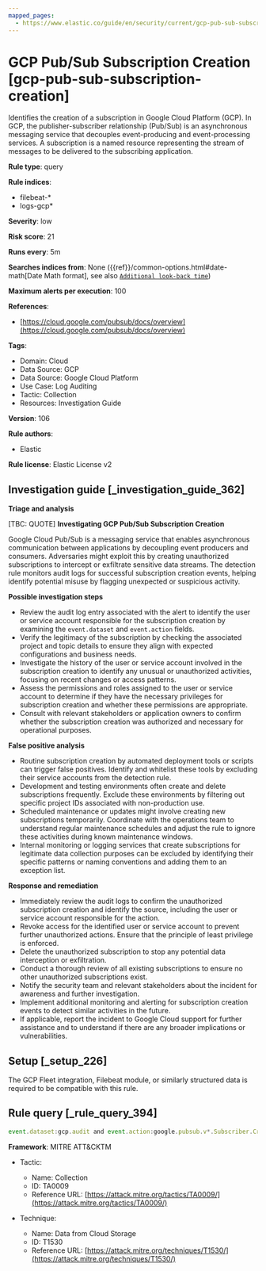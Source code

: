 ```yaml
---
mapped_pages:
  - https://www.elastic.co/guide/en/security/current/gcp-pub-sub-subscription-creation.html
---
```


# GCP Pub/Sub Subscription Creation [gcp-pub-sub-subscription-creation]

Identifies the creation of a subscription in Google Cloud Platform (GCP). In GCP, the publisher-subscriber relationship (Pub/Sub) is an asynchronous messaging service that decouples event-producing and event-processing services. A subscription is a named resource representing the stream of messages to be delivered to the subscribing application.

**Rule type**: query

**Rule indices**:

* filebeat-*
* logs-gcp*

**Severity**: low

**Risk score**: 21

**Runs every**: 5m

**Searches indices from**: None ({{ref}}/common-options.html#date-math[Date Math format], see also [`Additional look-back time`](docs-content://solutions/security/detect-and-alert/create-detection-rule.md#rule-schedule))

**Maximum alerts per execution**: 100

**References**:

* [https://cloud.google.com/pubsub/docs/overview](https://cloud.google.com/pubsub/docs/overview)

**Tags**:

* Domain: Cloud
* Data Source: GCP
* Data Source: Google Cloud Platform
* Use Case: Log Auditing
* Tactic: Collection
* Resources: Investigation Guide

**Version**: 106

**Rule authors**:

* Elastic

**Rule license**: Elastic License v2

## Investigation guide [_investigation_guide_362]

**Triage and analysis**

[TBC: QUOTE]
**Investigating GCP Pub/Sub Subscription Creation**

Google Cloud Pub/Sub is a messaging service that enables asynchronous communication between applications by decoupling event producers and consumers. Adversaries might exploit this by creating unauthorized subscriptions to intercept or exfiltrate sensitive data streams. The detection rule monitors audit logs for successful subscription creation events, helping identify potential misuse by flagging unexpected or suspicious activity.

**Possible investigation steps**

* Review the audit log entry associated with the alert to identify the user or service account responsible for the subscription creation by examining the `event.dataset` and `event.action` fields.
* Verify the legitimacy of the subscription by checking the associated project and topic details to ensure they align with expected configurations and business needs.
* Investigate the history of the user or service account involved in the subscription creation to identify any unusual or unauthorized activities, focusing on recent changes or access patterns.
* Assess the permissions and roles assigned to the user or service account to determine if they have the necessary privileges for subscription creation and whether these permissions are appropriate.
* Consult with relevant stakeholders or application owners to confirm whether the subscription creation was authorized and necessary for operational purposes.

**False positive analysis**

* Routine subscription creation by automated deployment tools or scripts can trigger false positives. Identify and whitelist these tools by excluding their service accounts from the detection rule.
* Development and testing environments often create and delete subscriptions frequently. Exclude these environments by filtering out specific project IDs associated with non-production use.
* Scheduled maintenance or updates might involve creating new subscriptions temporarily. Coordinate with the operations team to understand regular maintenance schedules and adjust the rule to ignore these activities during known maintenance windows.
* Internal monitoring or logging services that create subscriptions for legitimate data collection purposes can be excluded by identifying their specific patterns or naming conventions and adding them to an exception list.

**Response and remediation**

* Immediately review the audit logs to confirm the unauthorized subscription creation and identify the source, including the user or service account responsible for the action.
* Revoke access for the identified user or service account to prevent further unauthorized actions. Ensure that the principle of least privilege is enforced.
* Delete the unauthorized subscription to stop any potential data interception or exfiltration.
* Conduct a thorough review of all existing subscriptions to ensure no other unauthorized subscriptions exist.
* Notify the security team and relevant stakeholders about the incident for awareness and further investigation.
* Implement additional monitoring and alerting for subscription creation events to detect similar activities in the future.
* If applicable, report the incident to Google Cloud support for further assistance and to understand if there are any broader implications or vulnerabilities.


## Setup [_setup_226]

The GCP Fleet integration, Filebeat module, or similarly structured data is required to be compatible with this rule.


## Rule query [_rule_query_394]

```js
event.dataset:gcp.audit and event.action:google.pubsub.v*.Subscriber.CreateSubscription and event.outcome:success
```

**Framework**: MITRE ATT&CKTM

* Tactic:

    * Name: Collection
    * ID: TA0009
    * Reference URL: [https://attack.mitre.org/tactics/TA0009/](https://attack.mitre.org/tactics/TA0009/)

* Technique:

    * Name: Data from Cloud Storage
    * ID: T1530
    * Reference URL: [https://attack.mitre.org/techniques/T1530/](https://attack.mitre.org/techniques/T1530/)



